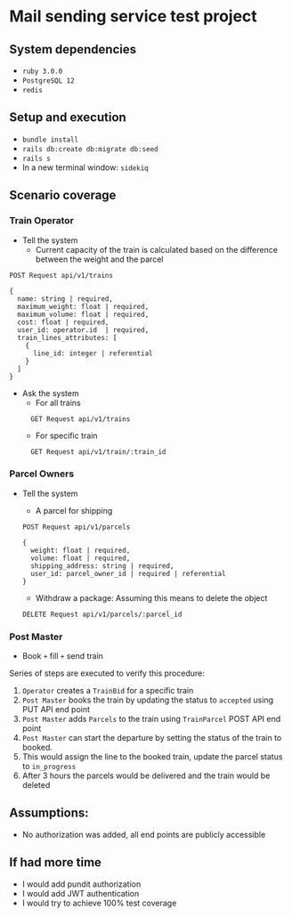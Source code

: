# Mail sending service test project

## System dependencies

- `ruby 3.0.0`
- `PostgreSQL 12`
- `redis`

## Setup and execution

- `bundle install`
- `rails db:create db:migrate db:seed`
- `rails s`
- In a new terminal window: `sidekiq`

## Scenario coverage

### Train Operator

- Tell the system
  - Current capacity of the train is calculated based on the difference between the weight and the parcel

```
POST Request api/v1/trains

{
  name: string | required,
  maximum_weight: float | required,
  maximum_volume: float | required,
  cost: float | required,
  user_id: operator.id  | required,
  train_lines_attributes: [
    {
      line_id: integer | referential
    }
  ]
}
```

- Ask the system
  - For all trains
  ```
    GET Request api/v1/trains
  ```
  - For specific train
  ```
    GET Request api/v1/train/:train_id
  ```

### Parcel Owners

- Tell the system

  - A parcel for shipping

  ```
  POST Request api/v1/parcels

  {
    weight: float | required,
    volume: float | required,
    shipping_address: string | required,
    user_id: parcel_owner_id | required | referential
  }
  ```

  - Withdraw a package: Assuming this means to delete the object

  ```
  DELETE Request api/v1/parcels/:parcel_id
  ```

### Post Master

- Book `+` fill `+` send train

Series of steps are executed to verify this procedure:

1. `Operator` creates a `TrainBid` for a specific train
2. `Post Master` books the train by updating the status to `accepted` using PUT API end point
3. `Post Master` adds `Parcels` to the train using `TrainParcel` POST API end point
4. `Post Master` can start the departure by setting the status of the train to booked.
5. This would assign the line to the booked train, update the parcel status to `in_progress`
6. After 3 hours the parcels would be delivered and the train would be deleted

## Assumptions:
- No authorization was added, all end points are publicly accessible
## If had more time
- I would add pundit authorization
- I would add JWT authentication
- I would try to achieve 100% test coverage

